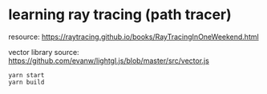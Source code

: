 
# learning ray tracing (path tracer)

resource: https://raytracing.github.io/books/RayTracingInOneWeekend.html

vector library source: https://github.com/evanw/lightgl.js/blob/master/src/vector.js


```
yarn start
yarn build
```
